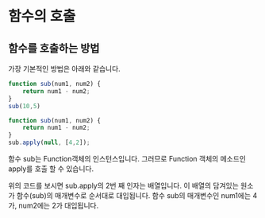 # 함수의 호출

## 함수를 호출하는 방법

가장 기본적인 방법은 아래와 같습니다.
``` javascript
function sub(num1, num2) {
    return num1 - num2;
}
sub(10,5)
```

``` javascript
function sub(num1, num2) {
    return num1 - num2;
}
sub.apply(null, [4,2]);
```

함수 sub는 Function객체의 인스턴스입니다.
그러므로 Function 객체의 메소드인 apply를 호출 할 수 있습니다.

위의 코드를 보시면 sub.apply의 2번 째 인자는 배열입니다.
이 배열의 담겨있는 원소가 함수(sub)의 매개변수로 순서대로 대입됩니다.
함수 sub의 매개변수인 num1에는 4가, num2에는 2가 대입됩니다.
 
 


